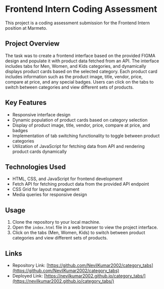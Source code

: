 # Frontend Intern Coding Assessment

This project is a coding assessment submission for the Frontend Intern position at Marmeto.

## Project Overview

The task was to create a frontend interface based on the provided FIGMA design and populate it with product data fetched from an API. The interface includes tabs for Men, Women, and Kids categories, and dynamically displays product cards based on the selected category. Each product card includes information such as the product image, title, vendor, price, compare at price, and any special badges. Users can click on the tabs to switch between categories and view different sets of products.

## Key Features

- Responsive interface design
- Dynamic population of product cards based on category selection
- Display of product image, title, vendor, price, compare at price, and badges
- Implementation of tab switching functionality to toggle between product categories
- Utilization of JavaScript for fetching data from API and rendering product cards dynamically

## Technologies Used

- HTML, CSS, and JavaScript for frontend development
- Fetch API for fetching product data from the provided API endpoint
- CSS Grid for layout management
- Media queries for responsive design

## Usage

1. Clone the repository to your local machine.
2. Open the `index.html` file in a web browser to view the project interface.
3. Click on the tabs (Men, Women, Kids) to switch between product categories and view different sets of products.

## Links

- Repository Link: [https://github.com/NevilKumar2002/category_tabs](https://github.com/NevilKumar2002/category_tabs)
- Deployed Link: [https://nevilkumar2002.github.io/category_tabs/](https://nevilkumar2002.github.io/category_tabs/)


